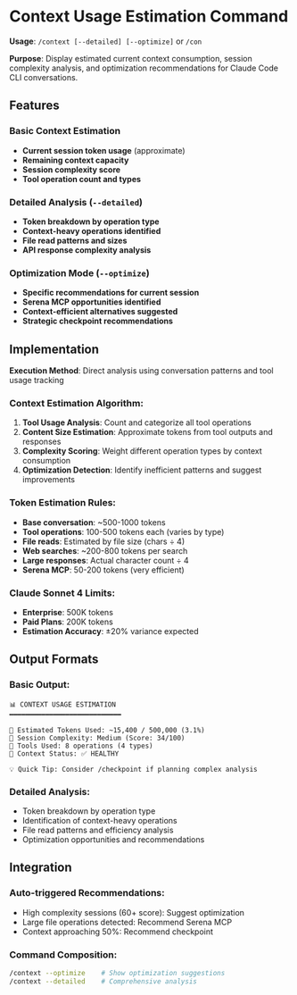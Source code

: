# Context Usage Estimation Command

**Usage**: `/context [--detailed] [--optimize]` or `/con`

**Purpose**: Display estimated current context consumption, session complexity analysis, and optimization recommendations for Claude Code CLI conversations.

## Features

### Basic Context Estimation
- **Current session token usage** (approximate)
- **Remaining context capacity** 
- **Session complexity score**
- **Tool operation count and types**

### Detailed Analysis (`--detailed`)
- **Token breakdown by operation type**
- **Context-heavy operations identified**
- **File read patterns and sizes**
- **API response complexity analysis**

### Optimization Mode (`--optimize`)
- **Specific recommendations for current session**
- **Serena MCP opportunities identified**
- **Context-efficient alternatives suggested**
- **Strategic checkpoint recommendations**

## Implementation

**Execution Method**: Direct analysis using conversation patterns and tool usage tracking

### Context Estimation Algorithm:
1. **Tool Usage Analysis**: Count and categorize all tool operations
2. **Content Size Estimation**: Approximate tokens from tool outputs and responses
3. **Complexity Scoring**: Weight different operation types by context consumption
4. **Optimization Detection**: Identify inefficient patterns and suggest improvements

### Token Estimation Rules:
- **Base conversation**: ~500-1000 tokens
- **Tool operations**: 100-500 tokens each (varies by type)
- **File reads**: Estimated by file size (chars ÷ 4)
- **Web searches**: ~200-800 tokens per search
- **Large responses**: Actual character count ÷ 4
- **Serena MCP**: 50-200 tokens (very efficient)

### Claude Sonnet 4 Limits:
- **Enterprise**: 500K tokens
- **Paid Plans**: 200K tokens
- **Estimation Accuracy**: ±20% variance expected

## Output Formats

### Basic Output:
```
📊 CONTEXT USAGE ESTIMATION
━━━━━━━━━━━━━━━━━━━━━━━━━━━━

🔹 Estimated Tokens Used: ~15,400 / 500,000 (3.1%)
🔹 Session Complexity: Medium (Score: 34/100)  
🔹 Tools Used: 8 operations (4 types)
🔹 Context Status: ✅ HEALTHY

💡 Quick Tip: Consider /checkpoint if planning complex analysis
```

### Detailed Analysis:
- Token breakdown by operation type
- Identification of context-heavy operations  
- File read patterns and efficiency analysis
- Optimization opportunities and recommendations

## Integration

### Auto-triggered Recommendations:
- High complexity sessions (60+ score): Suggest optimization
- Large file operations detected: Recommend Serena MCP  
- Context approaching 50%: Recommend checkpoint

### Command Composition:
```bash  
/context --optimize    # Show optimization suggestions
/context --detailed    # Comprehensive analysis
```
